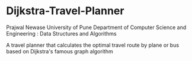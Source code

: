 Dijkstra-Travel-Planner
=======================

Prajwal Newase
University of Pune
Department of Computer Science and Engineering
: Data Structures and Algorithms


A travel planner that calculates the optimal travel route by plane or bus based on Dijkstra's famous graph algorithm
